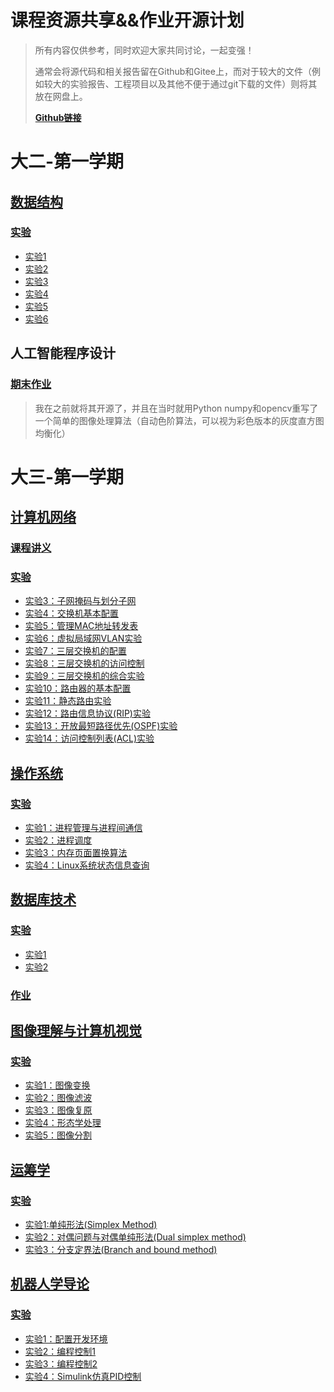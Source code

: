 # 课程资源共享&&作业开源计划

> 所有内容仅供参考，同时欢迎大家共同讨论，一起变强！
>
> 通常会将源代码和相关报告留在Github和Gitee上，而对于较大的文件（例如较大的实验报告、工程项目以及其他不便于通过git下载的文件）则将其放在网盘上。
>
> [**Github链接**](https://github.com/Steven-Zhl/YNU_CoursesLib)

# 大二-第一学期

## [数据结构](./数据结构/Introduction.md)

### [实验](./数据结构/Introduction.md#目录)

* [实验1](./数据结构/Introduction.md#实验1)
* [实验2](./数据结构/Introduction.md#实验2)
* [实验3](./数据结构/Introduction.md#实验3)
* [实验4](./数据结构/Introduction.md#实验4)
* [实验5](./数据结构/Introduction.md#实验5)
* [实验6](./数据结构/Introduction.md#实验6)

## 人工智能程序设计

### [期末作业](https://github.com/Steven-Zhl/SimpleImgProcess)

> 我在之前就将其开源了，并且在当时就用Python numpy和opencv重写了一个简单的图像处理算法（自动色阶算法，可以视为彩色版本的灰度直方图均衡化）

# 大三-第一学期

## [计算机网络](./计算机网络/Introduction.md)

### [课程讲义](https://github.com/wangjin0818/Computer_Network_2023/)

### [实验](./计算机网络/Introduction.md#目录)

* [实验3：子网掩码与划分子网](./计算机网络/Introduction.md#实验3-子网掩码与划分子网)
* [实验4：交换机基本配置](./计算机网络/Introduction.md#实验4-交换机基本配置)
* [实验5：管理MAC地址转发表](./计算机网络/Introduction.md#实验5-管理mac地址转发表)
* [实验6：虚拟局域网VLAN实验](./计算机网络/Introduction.md#实验6-虚拟局域网vlan实验)
* [实验7：三层交换机的配置](./计算机网络/Introduction.md#实验7-三层交换机的配置)
* [实验8：三层交换机的访问控制](./计算机网络/Introduction.md#实验8-三层交换机的访问控制)
* [实验9：三层交换机的综合实验](./计算机网络/Introduction.md#实验9-三层交换机的综合实验)
* [实验10：路由器的基本配置](./计算机网络/Introduction.md#实验10-路由器的基本配置)
* [实验11：静态路由实验](./计算机网络/Introduction.md#实验11-静态路由实验)
* [实验12：路由信息协议(RIP)实验](./计算机网络/Introduction.md#实验12-路由信息协议rip实验)
* [实验13：开放最短路径优先(OSPF)实验](./计算机网络/Introduction.md#实验13-开放最短路径优先ospf实验)
* [实验14：访问控制列表(ACL)实验](./计算机网络/Introduction.md#实验14-访问控制列表acl实验)

## [操作系统](./操作系统/Introduction.md)

### [实验](./操作系统/Introduction.md#目录)

* [实验1：进程管理与进程间通信](./操作系统/Introduction.md#实验1进程管理与进程间通信)
* [实验2：进程调度](./操作系统/Introduction.md#实验2进程调度)
* [实验3：内存页面置换算法](./操作系统/Introduction.md#实验3内存页面置换算法)
* [实验4：Linux系统状态信息查询](./操作系统/Introduction.md#实验4Linux系统状态信息查询)

## [数据库技术](./数据库技术/Introduction.md)

### [实验](./数据库技术/Introduction.md#目录)

* [实验1](./数据库技术/Introduction.md#实验1mysql基本操作)
* [实验2](./数据库技术/Introduction.md#实验2数据的插入更新与删除数据的简单查询)

### [作业](./数据库技术/Introduction.md#目录)

## [图像理解与计算机视觉](./图像理解与计算机视觉/Introduction.md)

### [实验](./图像理解与计算机视觉/Introduction.md#目录)

* [实验1：图像变换](./图像理解与计算机视觉/Introduction.md#实验1图像变换)
* [实验2：图像滤波](./图像理解与计算机视觉/Introduction.md#实验2图像滤波)
* [实验3：图像复原](./图像理解与计算机视觉/Introduction.md#实验3图像复原)
* [实验4：形态学处理](./图像理解与计算机视觉/Introduction.md#实验4形态学处理)
* [实验5：图像分割](./图像理解与计算机视觉/Introduction.md#实验5图像分割)

## [运筹学](./运筹学/Introduction.md)

### [实验](./运筹学/Introduction.md#目录)

* [实验1:单纯形法(Simplex Method)](./运筹学/Introduction.md#实验1单纯形法simplex-method)
* [实验2：对偶问题与对偶单纯形法(Dual simplex method)](./运筹学/Introduction.md#实验2对偶问题与对偶单纯形法dual-simplex-method)
* [实验3：分支定界法(Branch and bound method)](./运筹学/Introduction.md#实验3分支定界法branch-and-bound-method)

## [机器人学导论](./机器人学导论/Introduction.md)

### [实验](./机器人学导论/Introduction.md#目录)

* [实验1：配置开发环境](./机器人学导论/Introduction.md#实验1配置开发环境)
* [实验2：编程控制1](./机器人学导论/Introduction.md#实验2编程控制1)
* [实验3：编程控制2](./机器人学导论/Introduction.md#实验3编程控制2)
* [实验4：Simulink仿真PID控制](./机器人学导论/Introduction.md#实验4simulink仿真pid控制)
